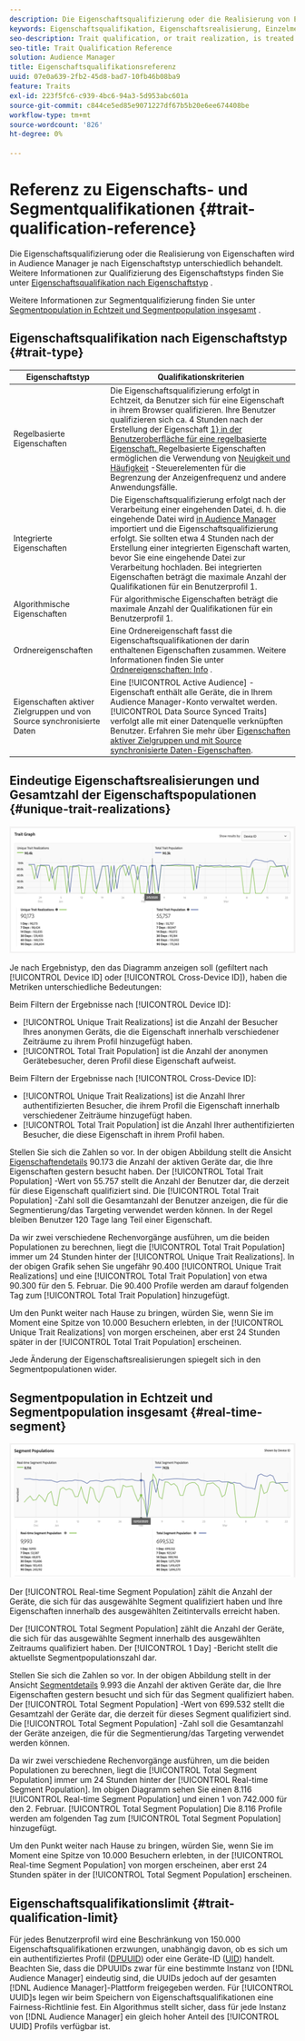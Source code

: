 ```yaml
---
description: Die Eigenschaftsqualifizierung oder die Realisierung von Eigenschaften wird in Audience Manager je nach Eigenschaftstyp unterschiedlich behandelt. Detaillierte Informationen zur Eigenschaftsqualifikation finden Sie in der nachfolgenden Tabelle.
keywords: Eigenschaftsqualifikation, Eigenschaftsrealisierung, Einzelmerkmal-Realisierungen, UTR, Gesamtzahl der Eigenschaftspopulationen, TTP
seo-description: Trait qualification, or trait realization, is treated differently in Audience Manager, depending on trait type. See the table below for detailed information on trait qualification.
seo-title: Trait Qualification Reference
solution: Audience Manager
title: Eigenschaftsqualifikationsreferenz
uuid: 07e0a639-2fb2-45d8-bad7-10fb46b08ba9
feature: Traits
exl-id: 223f5fc6-c939-4bc6-94a3-5d953abc601a
source-git-commit: c844ce5ed85e9071227df67b5b20e6ee674408be
workflow-type: tm+mt
source-wordcount: '826'
ht-degree: 0%

---
```


# Referenz zu Eigenschafts- und Segmentqualifikationen {#trait-qualification-reference}

Die Eigenschaftsqualifizierung oder die Realisierung von Eigenschaften wird in Audience Manager je nach Eigenschaftstyp unterschiedlich behandelt. Weitere Informationen zur Qualifizierung des Eigenschaftstyps finden Sie unter [Eigenschaftsqualifikation nach Eigenschaftstyp](#trait-type) .

Weitere Informationen zur Segmentqualifizierung finden Sie unter [Segmentpopulation in Echtzeit und Segmentpopulation insgesamt](#real-time-segment) .



## Eigenschaftsqualifikation nach Eigenschaftstyp {#trait-type}

| Eigenschaftstyp | Qualifikationskriterien |
|---|---|
| Regelbasierte Eigenschaften | Die Eigenschaftsqualifizierung erfolgt in Echtzeit, da Benutzer sich für eine Eigenschaft in ihrem Browser qualifizieren. Ihre Benutzer qualifizieren sich ca. 4 Stunden nach der Erstellung der Eigenschaft [1} in der Benutzeroberfläche für eine regelbasierte Eigenschaft. ](create-onboarded-rule-based-traits.md#create-rules-based-or-onboarded-traits) Regelbasierte Eigenschaften ermöglichen die Verwendung von [Neuigkeit und Häufigkeit](../segments/recency-and-frequency.md) -Steuerelementen für die Begrenzung der Anzeigenfrequenz und andere Anwendungsfälle. |
| Integrierte Eigenschaften | Die Eigenschaftsqualifizierung erfolgt nach der Verarbeitung einer eingehenden Datei, d. h. die eingehende Datei wird [in Audience Manager](../../faq/faq-inbound-data-ingestion.md) importiert und die Eigenschaftsqualifizierung erfolgt. Sie sollten etwa 4 Stunden nach der Erstellung einer integrierten Eigenschaft warten, bevor Sie eine eingehende Datei zur Verarbeitung hochladen. Bei integrierten Eigenschaften beträgt die maximale Anzahl der Qualifikationen für ein Benutzerprofil 1. |
| Algorithmische Eigenschaften | Für algorithmische Eigenschaften beträgt die maximale Anzahl der Qualifikationen für ein Benutzerprofil 1. |
| Ordnereigenschaften | Eine Ordnereigenschaft fasst die Eigenschaftsqualifikationen der darin enthaltenen Eigenschaften zusammen. Weitere Informationen finden Sie unter [Ordnereigenschaften: Info](about-folder-traits.md) . |
| Eigenschaften aktiver Zielgruppen und von Source synchronisierte Daten | Eine [!UICONTROL Active Audience] -Eigenschaft enthält alle Geräte, die in Ihrem Audience Manager-Konto verwaltet werden. [!UICONTROL Data Source Synced Traits] verfolgt alle mit einer Datenquelle verknüpften Benutzer. Erfahren Sie mehr über [Eigenschaften aktiver Zielgruppen und mit Source synchronisierte Daten-Eigenschaften](client-activity-synced-audience-traits.md). |

## Eindeutige Eigenschaftsrealisierungen und Gesamtzahl der Eigenschaftspopulationen {#unique-trait-realizations}

![unique-trait-realization](assets/trait-graph.png)

Je nach Ergebnistyp, den das Diagramm anzeigen soll (gefiltert nach [!UICONTROL Device ID] oder [!UICONTROL Cross-Device ID]), haben die Metriken unterschiedliche Bedeutungen:

Beim Filtern der Ergebnisse nach [!UICONTROL Device ID]:

* [!UICONTROL Unique Trait Realizations] ist die Anzahl der Besucher Ihres anonymen Geräts, die die Eigenschaft innerhalb verschiedener Zeiträume zu ihrem Profil hinzugefügt haben.
* [!UICONTROL Total Trait Population] ist die Anzahl der anonymen Gerätebesucher, deren Profil diese Eigenschaft aufweist.

Beim Filtern der Ergebnisse nach [!UICONTROL Cross-Device ID]:

* [!UICONTROL Unique Trait Realizations] ist die Anzahl Ihrer authentifizierten Besucher, die ihrem Profil die Eigenschaft innerhalb verschiedener Zeiträume hinzugefügt haben.
* [!UICONTROL Total Trait Population] ist die Anzahl Ihrer authentifizierten Besucher, die diese Eigenschaft in ihrem Profil haben.

Stellen Sie sich die Zahlen so vor. In der obigen Abbildung stellt die Ansicht [Eigenschaftendetails](../../features/traits/trait-details-page.md) 90.173 die Anzahl der aktiven Geräte dar, die Ihre Eigenschaften gestern besucht haben. Der [!UICONTROL Total Trait Population] -Wert von 55.757 stellt die Anzahl der Benutzer dar, die derzeit für diese Eigenschaft qualifiziert sind. Die [!UICONTROL Total Trait Population] -Zahl soll die Gesamtanzahl der Benutzer anzeigen, die für die Segmentierung/das Targeting verwendet werden können. In der Regel bleiben Benutzer 120 Tage lang Teil einer Eigenschaft.

Da wir zwei verschiedene Rechenvorgänge ausführen, um die beiden Populationen zu berechnen, liegt die [!UICONTROL Total Trait Population] immer um 24 Stunden hinter der [!UICONTROL Unique Trait Realizations]. In der obigen Grafik sehen Sie ungefähr 90.400 [!UICONTROL Unique Trait Realizations] und eine [!UICONTROL Total Trait Population] von etwa 90.300 für den 5. Februar. Die 90.400 Profile werden am darauf folgenden Tag zum [!UICONTROL Total Trait Population] hinzugefügt.

Um den Punkt weiter nach Hause zu bringen, würden Sie, wenn Sie im Moment eine Spitze von 10.000 Besuchern erlebten, in der [!UICONTROL Unique Trait Realizations] von morgen erscheinen, aber erst 24 Stunden später in der [!UICONTROL Total Trait Population] erscheinen.

Jede Änderung der Eigenschaftsrealisierungen spiegelt sich in den Segmentpopulationen wider.

## Segmentpopulation in Echtzeit und Segmentpopulation insgesamt {#real-time-segment}

![unique-trait-realization](assets/segment-graph.png)

Der [!UICONTROL Real-time Segment Population] zählt die Anzahl der Geräte, die sich für das ausgewählte Segment qualifiziert haben und Ihre Eigenschaften innerhalb des ausgewählten Zeitintervalls erreicht haben.

Der [!UICONTROL Total Segment Population] zählt die Anzahl der Geräte, die sich für das ausgewählte Segment innerhalb des ausgewählten Zeitraums qualifiziert haben. Der [!UICONTROL 1 Day] -Bericht stellt die aktuellste Segmentpopulationszahl dar.

Stellen Sie sich die Zahlen so vor. In der obigen Abbildung stellt in der Ansicht [Segmentdetails](../../features/segments/segment-summary-view.md) 9.993 die Anzahl der aktiven Geräte dar, die Ihre Eigenschaften gestern besucht und sich für das Segment qualifiziert haben. Der [!UICONTROL Total Segment Population] -Wert von 699.532 stellt die Gesamtzahl der Geräte dar, die derzeit für dieses Segment qualifiziert sind. Die [!UICONTROL Total Segment Population] -Zahl soll die Gesamtanzahl der Geräte anzeigen, die für die Segmentierung/das Targeting verwendet werden können.

Da wir zwei verschiedene Rechenvorgänge ausführen, um die beiden Populationen zu berechnen, liegt die [!UICONTROL Total Segment Population] immer um 24 Stunden hinter der [!UICONTROL Real-time Segment Population]. Im obigen Diagramm sehen Sie einen 8.116 [!UICONTROL Real-time Segment Population] und einen 1 von 742.000 für den 2. Februar. [!UICONTROL Total Segment Population] Die 8.116 Profile werden am folgenden Tag zum [!UICONTROL Total Segment Population] hinzugefügt.

Um den Punkt weiter nach Hause zu bringen, würden Sie, wenn Sie im Moment eine Spitze von 10.000 Besuchern erlebten, in der [!UICONTROL Real-time Segment Population] von morgen erscheinen, aber erst 24 Stunden später in der [!UICONTROL Total Segment Population] erscheinen.

## Eigenschaftsqualifikationslimit {#trait-qualification-limit}

Für jedes Benutzerprofil wird eine Beschränkung von 150.000 Eigenschaftsqualifikationen erzwungen, unabhängig davon, ob es sich um ein authentifiziertes Profil ([DPUUID](../../reference/ids-in-aam.md)) oder eine Geräte-ID ([UID](../../reference/ids-in-aam.md)) handelt. Beachten Sie, dass die DPUUIDs zwar für eine bestimmte Instanz von [!DNL Audience Manager] eindeutig sind, die UUIDs jedoch auf der gesamten [!DNL Audience Manager]-Plattform freigegeben werden. Für [!UICONTROL UUID]s legen wir beim Speichern von Eigenschaftsqualifikationen eine Fairness-Richtlinie fest. Ein Algorithmus stellt sicher, dass für jede Instanz von [!DNL Audience Manager] ein gleich hoher Anteil des [!UICONTROL UUID] Profils verfügbar ist.
